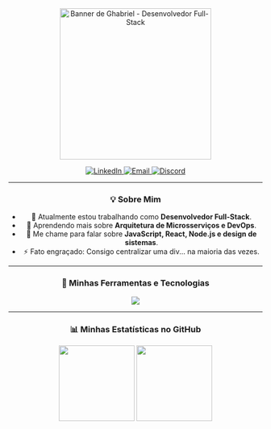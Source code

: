 <div align="center">

<img src="https://pbs.twimg.com/media/ErUUjA-WMAAyBPo.jpg" alt="Banner de Ghabriel - Desenvolvedor Full-Stack" width="300" />

<br>

<p align="center">
  <a href="https://www.linkedin.com/in/ghabriel-antonio-0b5387243/" target="_blank">
    <img src="https://img.shields.io/badge/LinkedIn-0077B5?style=for-the-badge&logo=linkedin&logoColor=white" alt="LinkedIn">
  </a>
  <a href="mailto:ghabrielantonio2@gmail.com" target="_blank">
    <img src="https://img.shields.io/badge/Email-D14836?style=for-the-badge&logo=gmail&logoColor=white" alt="Email">
  </a>
  <a href="https://discord.gg/capivarista_com_h" target="_blank">
    <img src="https://img.shields.io/badge/Discord-7289DA?style=for-the-badge&logo=discord&logoColor=white" alt="Discord">
  </a>
</p>

---

### 💡 Sobre Mim

- 🔭 Atualmente estou trabalhando como **Desenvolvedor Full-Stack**.
- 🌱 Aprendendo mais sobre **Arquitetura de Microsserviços e DevOps**.
- 💬 Me chame para falar sobre **JavaScript, React, Node.js e design de sistemas**.
- ⚡ Fato engraçado: Consigo centralizar uma div... na maioria das vezes.

---

### 🚀 Minhas Ferramentas e Tecnologias

<p align="center">
  <a href="https://skillicons.dev">
    <img src="https://skillicons.dev/icons?i=js,ts,react,nextjs,nodejs,java,php,mysql,mongodb,docker,git,linux,figma,ps,pr" />
  </a>
</p>

---

### 📊 Minhas Estatísticas no GitHub

<p align="center">
  <img height="150" src="https://github-readme-stats.vercel.app/api?username=capivarista&theme=dracula&hide_border=false&include_all_commits=true&count_private=true" />
  <img height="150" src="https://github-readme-stats.vercel.app/api/top-langs?username=capivarista&theme=dracula&hide_border=false&include_all_commits=true&count_private=true&layout=compact" />
</p>

</div>
